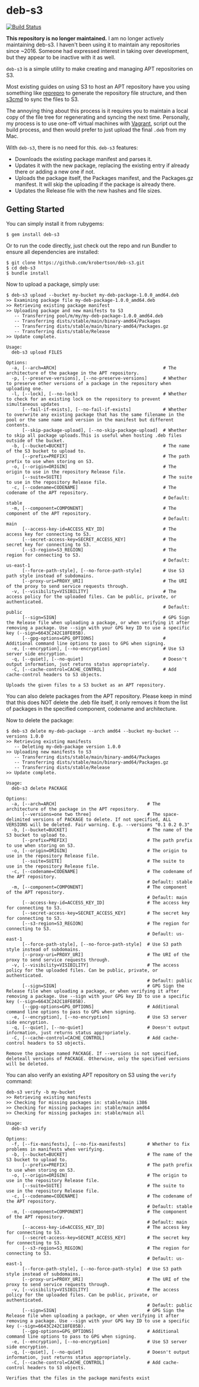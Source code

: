 # deb-s3

[![Build Status](https://travis-ci.org/krobertson/deb-s3.svg?branch=master)](https://travis-ci.org/krobertson/deb-s3)

**This repository is no longer maintained.** I am no longer actively maintaining
deb-s3. I haven't been using it to maintain any repositories since
~2016. Someone had expressed interest in taking over development, but they
appear to be inactive with it as well.

`deb-s3` is a simple utility to make creating and managing APT repositories on
S3.

Most existing guides on using S3 to host an APT repository have you
using something like [reprepro](http://mirrorer.alioth.debian.org/) to generate
the repository file structure, and then [s3cmd](http://s3tools.org/s3cmd) to
sync the files to S3.

The annoying thing about this process is it requires you to maintain a local
copy of the file tree for regenerating and syncing the next time. Personally,
my process is to use one-off virtual machines with
[Vagrant](http://vagrantup.com), script out the build process, and then would
prefer to just upload the final `.deb` from my Mac.

With `deb-s3`, there is no need for this. `deb-s3` features:

* Downloads the existing package manifest and parses it.
* Updates it with the new package, replacing the existing entry if already
  there or adding a new one if not.
* Uploads the package itself, the Packages manifest, and the Packages.gz
  manifest. It will skip the uploading if the package is already there.
* Updates the Release file with the new hashes and file sizes.

## Getting Started

You can simply install it from rubygems:

```console
$ gem install deb-s3
```

Or to run the code directly, just check out the repo and run Bundler to ensure
all dependencies are installed:

```console
$ git clone https://github.com/krobertson/deb-s3.git
$ cd deb-s3
$ bundle install
```

Now to upload a package, simply use:

```console
$ deb-s3 upload --bucket my-bucket my-deb-package-1.0.0_amd64.deb
>> Examining package file my-deb-package-1.0.0_amd64.deb
>> Retrieving existing package manifest
>> Uploading package and new manifests to S3
   -- Transferring pool/m/my/my-deb-package-1.0.0_amd64.deb
   -- Transferring dists/stable/main/binary-amd64/Packages
   -- Transferring dists/stable/main/binary-amd64/Packages.gz
   -- Transferring dists/stable/Release
>> Update complete.
```

```
Usage:
  deb-s3 upload FILES

Options:
  -a, [--arch=ARCH]                                        # The architecture of the package in the APT repository.
  -p, [--preserve-versions], [--no-preserve-versions]      # Whether to preserve other versions of a package in the repository when uploading one.
  -l, [--lock], [--no-lock]                                # Whether to check for an existing lock on the repository to prevent simultaneous updates
      [--fail-if-exists], [--no-fail-if-exists]            # Whether to overwrite any existing package that has the same filename in the pool or the same name and version in the manifest but different contents.
      [--skip-package-upload], [--no-skip-package-upload]  # Whether to skip all package uploads.This is useful when hosting .deb files outside of the bucket.
  -b, [--bucket=BUCKET]                                    # The name of the S3 bucket to upload to.
      [--prefix=PREFIX]                                    # The path prefix to use when storing on S3.
  -o, [--origin=ORIGIN]                                    # The origin to use in the repository Release file.
      [--suite=SUITE]                                      # The suite to use in the repository Release file.
  -c, [--codename=CODENAME]                                # The codename of the APT repository.
                                                           # Default: stable
  -m, [--component=COMPONENT]                              # The component of the APT repository.
                                                           # Default: main
      [--access-key-id=ACCESS_KEY_ID]                      # The access key for connecting to S3.
      [--secret-access-key=SECRET_ACCESS_KEY]              # The secret key for connecting to S3.
      [--s3-region=S3_REGION]                              # The region for connecting to S3.
                                                           # Default: us-east-1
      [--force-path-style], [--no-force-path-style]        # Use S3 path style instead of subdomains.
      [--proxy-uri=PROXY_URI]                              # The URI of the proxy to send service requests through.
  -v, [--visibility=VISIBILITY]                            # The access policy for the uploaded files. Can be public, private, or authenticated.
                                                           # Default: public
      [--sign=SIGN]                                        # GPG Sign the Release file when uploading a package, or when verifying it after removing a package. Use --sign with your GPG key ID to use a specific key (--sign=6643C242C18FE05B).
      [--gpg-options=GPG_OPTIONS]                          # Additional command line options to pass to GPG when signing.
  -e, [--encryption], [--no-encryption]                    # Use S3 server side encryption.
  -q, [--quiet], [--no-quiet]                              # Doesn't output information, just returns status appropriately.
  -C, [--cache-control=CACHE_CONTROL]                      # Add cache-control headers to S3 objects.

Uploads the given files to a S3 bucket as an APT repository.
```

You can also delete packages from the APT repository. Please keep in mind that
this does NOT delete the .deb file itself, it only removes it from the list of
packages in the specified component, codename and architecture.

Now to delete the package:
```console
$ deb-s3 delete my-deb-package --arch amd64 --bucket my-bucket --versions 1.0.0
>> Retrieving existing manifests
   -- Deleting my-deb-package version 1.0.0
>> Uploading new manifests to S3
   -- Transferring dists/stable/main/binary-amd64/Packages
   -- Transferring dists/stable/main/binary-amd64/Packages.gz
   -- Transferring dists/stable/Release
>> Update complete.
```

```
Usage:
  deb-s3 delete PACKAGE

Options:
  -a, [--arch=ARCH]                                  # The architecture of the package in the APT repository.
      [--versions=one two three]                     # The space-delimited versions of PACKAGE to delete. If not specified, ALL VERSIONS will be deleted. Fair warning. E.g. --versions "0.1 0.2 0.3"
  -b, [--bucket=BUCKET]                              # The name of the S3 bucket to upload to.
      [--prefix=PREFIX]                              # The path prefix to use when storing on S3.
  -o, [--origin=ORIGIN]                              # The origin to use in the repository Release file.
      [--suite=SUITE]                                # The suite to use in the repository Release file.
  -c, [--codename=CODENAME]                          # The codename of the APT repository.
                                                     # Default: stable
  -m, [--component=COMPONENT]                        # The component of the APT repository.
                                                     # Default: main
      [--access-key-id=ACCESS_KEY_ID]                # The access key for connecting to S3.
      [--secret-access-key=SECRET_ACCESS_KEY]        # The secret key for connecting to S3.
      [--s3-region=S3_REGION]                        # The region for connecting to S3.
                                                     # Default: us-east-1
      [--force-path-style], [--no-force-path-style]  # Use S3 path style instead of subdomains.
      [--proxy-uri=PROXY_URI]                        # The URI of the proxy to send service requests through.
  -v, [--visibility=VISIBILITY]                      # The access policy for the uploaded files. Can be public, private, or authenticated.
                                                     # Default: public
      [--sign=SIGN]                                  # GPG Sign the Release file when uploading a package, or when verifying it after removing a package. Use --sign with your GPG key ID to use a specific key (--sign=6643C242C18FE05B).
      [--gpg-options=GPG_OPTIONS]                    # Additional command line options to pass to GPG when signing.
  -e, [--encryption], [--no-encryption]              # Use S3 server side encryption.
  -q, [--quiet], [--no-quiet]                        # Doesn't output information, just returns status appropriately.
  -C, [--cache-control=CACHE_CONTROL]                # Add cache-control headers to S3 objects.

Remove the package named PACKAGE. If --versions is not specified, deleteall versions of PACKAGE. Otherwise, only the specified versions will be deleted.
```

You can also verify an existing APT repository on S3 using the `verify` command:

```console
deb-s3 verify -b my-bucket
>> Retrieving existing manifests
>> Checking for missing packages in: stable/main i386
>> Checking for missing packages in: stable/main amd64
>> Checking for missing packages in: stable/main all
```

```
Usage:
  deb-s3 verify

Options:
  -f, [--fix-manifests], [--no-fix-manifests]        # Whether to fix problems in manifests when verifying.
  -b, [--bucket=BUCKET]                              # The name of the S3 bucket to upload to.
      [--prefix=PREFIX]                              # The path prefix to use when storing on S3.
  -o, [--origin=ORIGIN]                              # The origin to use in the repository Release file.
      [--suite=SUITE]                                # The suite to use in the repository Release file.
  -c, [--codename=CODENAME]                          # The codename of the APT repository.
                                                     # Default: stable
  -m, [--component=COMPONENT]                        # The component of the APT repository.
                                                     # Default: main
      [--access-key-id=ACCESS_KEY_ID]                # The access key for connecting to S3.
      [--secret-access-key=SECRET_ACCESS_KEY]        # The secret key for connecting to S3.
      [--s3-region=S3_REGION]                        # The region for connecting to S3.
                                                     # Default: us-east-1
      [--force-path-style], [--no-force-path-style]  # Use S3 path style instead of subdomains.
      [--proxy-uri=PROXY_URI]                        # The URI of the proxy to send service requests through.
  -v, [--visibility=VISIBILITY]                      # The access policy for the uploaded files. Can be public, private, or authenticated.
                                                     # Default: public
      [--sign=SIGN]                                  # GPG Sign the Release file when uploading a package, or when verifying it after removing a package. Use --sign with your GPG key ID to use a specific key (--sign=6643C242C18FE05B).
      [--gpg-options=GPG_OPTIONS]                    # Additional command line options to pass to GPG when signing.
  -e, [--encryption], [--no-encryption]              # Use S3 server side encryption.
  -q, [--quiet], [--no-quiet]                        # Doesn't output information, just returns status appropriately.
  -C, [--cache-control=CACHE_CONTROL]                # Add cache-control headers to S3 objects.

Verifies that the files in the package manifests exist
```

